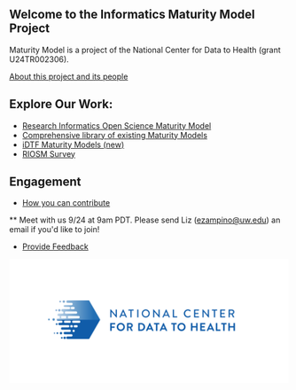 
## Welcome to the Informatics Maturity Model Project

Maturity Model is a project of the National Center for Data to Health (grant U24TR002306).

[About this project and its people](pages/about.md)

## Explore Our Work:

* [Research Informatics Open Science Maturity Model](pages/RIOSM.md)
* [Comprehensive library of existing Maturity Models](pages/ExModels.md)
* [iDTF Maturity Models (new)](pages/iDTFModels.md)
* [RIOSM Survey](http://bit.ly/riosmCD2)


## Engagement 
* [How you can contribute](pages/Engage.md)

** Meet with us 9/24 at 9am PDT. Please send Liz (ezampino@uw.edu) an email if you'd like to join! 

* [Provide Feedback](pages/provide_feedback.md)

![](./images/CD2H_color_logo.png)
